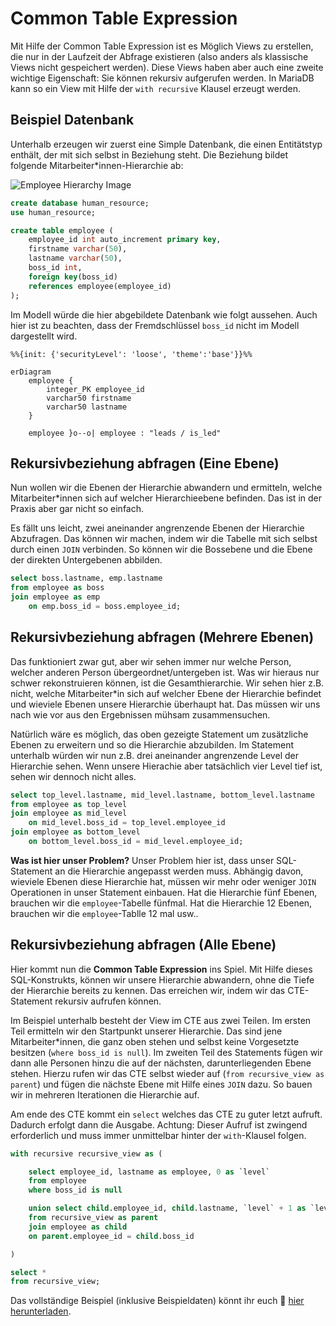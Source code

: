 # Common Table Expression

Mit Hilfe der Common Table Expression ist es Möglich Views zu erstellen, die nur in der Laufzeit der Abfrage existieren (also anders als klassische Views nicht gespeichert werden). Diese Views haben aber auch eine zweite wichtige Eigenschaft: Sie können rekursiv aufgerufen werden. In MariaDB kann so ein View mit Hilfe der `with recursive` Klausel erzeugt werden.

## Beispiel Datenbank

Unterhalb erzeugen wir zuerst eine Simple Datenbank, die einen Entitätstyp enthält, der mit sich selbst in Beziehung steht. Die Beziehung bildet folgende Mitarbeiter*innen-Hierarchie ab:

![Employee Hierarchy Image](../img/hierarchy.png)

```sql
create database human_resource;
use human_resource;

create table employee (
    employee_id int auto_increment primary key,
    firstname varchar(50),
    lastname varchar(50),
    boss_id int,
    foreign key(boss_id)
    references employee(employee_id)
);
```

Im Modell würde die hier abgebildete Datenbank wie folgt aussehen. Auch hier ist zu beachten, dass der Fremdschlüssel `boss_id` nicht im Modell dargestellt wird.

```mermaid
%%{init: {'securityLevel': 'loose', 'theme':'base'}}%%

erDiagram
    employee {
        integer_PK employee_id
        varchar50 firstname
        varchar50 lastname
    }
    
    employee }o--o| employee : "leads / is_led"
```

## Rekursivbeziehung abfragen (Eine Ebene)

Nun wollen wir die Ebenen der Hierarchie abwandern und ermitteln, welche Mitarbeiter*innen sich auf welcher Hierarchieebene befinden. Das ist in der Praxis aber gar nicht so einfach.

Es fällt uns leicht, zwei aneinander angrenzende Ebenen der Hierarchie Abzufragen. Das können wir machen, indem wir die Tabelle mit sich selbst durch einen `JOIN` verbinden. So können wir die Bossebene und die Ebene der direkten Untergebenen abbilden.

```sql
select boss.lastname, emp.lastname
from employee as boss
join employee as emp
    on emp.boss_id = boss.employee_id;
```

## Rekursivbeziehung abfragen (Mehrere Ebenen)

Das funktioniert zwar gut, aber wir sehen immer nur welche Person, welcher anderen Person übergeordnet/untergeben ist. Was wir hieraus nur schwer rekonstruieren können, ist die Gesamthierarchie. Wir sehen hier z.B. nicht, welche Mitarbeiter*in sich auf welcher Ebene der Hierarchie befindet und wieviele Ebenen unsere Hierarchie überhaupt hat. Das müssen wir uns nach wie vor aus den Ergebnissen mühsam zusammensuchen.

Natürlich wäre es möglich, das oben gezeigte Statement um zusätzliche Ebenen zu erweitern und so die Hierarchie abzubilden. Im Statement unterhalb würden wir nun z.B. drei aneinander angrenzende Level der Hierarchie sehen. Wenn unsere Hierachie aber tatsächlich vier Level tief ist, sehen wir dennoch nicht alles.

```sql
select top_level.lastname, mid_level.lastname, bottom_level.lastname
from employee as top_level
join employee as mid_level
    on mid_level.boss_id = top_level.employee_id
join employee as bottom_level
    on bottom_level.boss_id = mid_level.employee_id;
```

**Was ist hier unser Problem?** Unser Problem hier ist, dass unser SQL-Statement an die Hierarchie angepasst werden muss. Abhängig davon, wieviele Ebenen diese Hierarchie hat, müssen wir mehr oder weniger `JOIN` Operationen in unser Statement einbauen. Hat die Hierarchie fünf Ebenen, brauchen wir die ``employee``-Tabelle fünfmal. Hat die Hierarchie 12 Ebenen, brauchen wir die ``employee``-Tablle 12 mal usw..

## Rekursivbeziehung abfragen (Alle Ebene)

Hier kommt nun die **Common Table Expression** ins Spiel. Mit Hilfe dieses SQL-Konstrukts, können wir unsere Hierarchie abwandern, ohne die Tiefe der Hierarchie bereits zu kennen. Das erreichen wir, indem wir das CTE-Statement rekursiv aufrufen können.

Im Beispiel unterhalb besteht der View im CTE aus zwei Teilen. Im ersten Teil ermitteln wir den Startpunkt unserer Hierarchie. Das sind jene Mitarbeiter*innen, die ganz oben stehen und selbst keine Vorgesetzte besitzen (`where boss_id is null`). Im zweiten Teil des Statements fügen wir dann alle Personen hinzu die auf der nächsten, darunterliegenden Ebene stehen. Hierzu rufen wir das CTE selbst wieder auf (`from recursive_view as parent`) und fügen die nächste Ebene mit Hilfe eines `JOIN` dazu. So bauen wir in mehreren Iterationen die Hierarchie auf.

Am ende des CTE kommt ein `select` welches das CTE zu guter letzt aufruft. Dadurch erfolgt dann die Ausgabe. Achtung: Dieser Aufruf ist zwingend erforderlich und muss immer unmittelbar hinter der `with`-Klausel folgen.

```sql
with recursive recursive_view as (

    select employee_id, lastname as employee, 0 as `level`
    from employee
    where boss_id is null

    union select child.employee_id, child.lastname, `level` + 1 as `level`
    from recursive_view as parent
    join employee as child
    on parent.employee_id = child.boss_id

)

select *
from recursive_view;
```

Das vollständige Beispiel (inklusive Beispieldaten) könnt ihr euch 📁 [hier herunterladen](../downloads/employee.sql).
